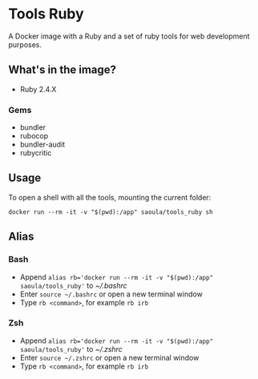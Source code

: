 Tools Ruby
======

A Docker image with a Ruby and a set of ruby tools for web development purposes.

## What's in the image?
- Ruby 2.4.X

### Gems
- bundler
- rubocop
- bundler-audit
- rubycritic

## Usage
To open a shell with all the tools, mounting the current folder:

```docker run --rm -it -v "$(pwd):/app" saoula/tools_ruby sh```

## Alias
### Bash
- Append ```alias rb='docker run --rm -it -v "$(pwd):/app" saoula/tools_ruby'``` to _~/.bashrc_
- Enter `source ~/.bashrc` or open a new terminal window
- Type `rb <command>`, for example `rb irb`
### Zsh
- Append ```alias rb='docker run --rm -it -v "$(pwd):/app" saoula/tools_ruby'``` to _~/.zshrc_
- Enter `source ~/.zshrc` or open a new terminal window
- Type `rb <command>`, for example `rb irb`